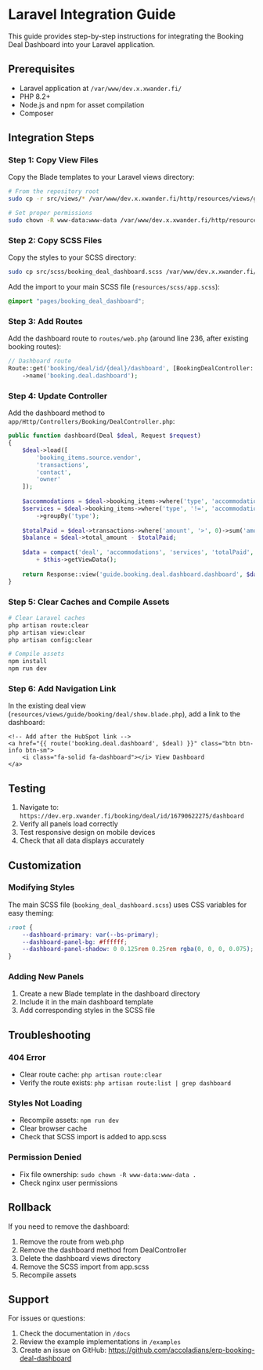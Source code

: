 # Laravel Integration Guide

This guide provides step-by-step instructions for integrating the Booking Deal Dashboard into your Laravel application.

## Prerequisites

- Laravel application at `/var/www/dev.x.xwander.fi/`
- PHP 8.2+
- Node.js and npm for asset compilation
- Composer

## Integration Steps

### Step 1: Copy View Files

Copy the Blade templates to your Laravel views directory:

```bash
# From the repository root
sudo cp -r src/views/* /var/www/dev.x.xwander.fi/http/resources/views/guide/booking/deal/dashboard/

# Set proper permissions
sudo chown -R www-data:www-data /var/www/dev.x.xwander.fi/http/resources/views/guide/booking/deal/dashboard/
```

### Step 2: Copy SCSS Files

Copy the styles to your SCSS directory:

```bash
sudo cp src/scss/booking_deal_dashboard.scss /var/www/dev.x.xwander.fi/http/resources/scss/pages/
```

Add the import to your main SCSS file (`resources/scss/app.scss`):

```scss
@import "pages/booking_deal_dashboard";
```

### Step 3: Add Routes

Add the dashboard route to `routes/web.php` (around line 236, after existing booking routes):

```php
// Dashboard route
Route::get('booking/deal/id/{deal}/dashboard', [BookingDealController::class, 'dashboard'])
    ->name('booking.deal.dashboard');
```

### Step 4: Update Controller

Add the dashboard method to `app/Http/Controllers/Booking/DealController.php`:

```php
public function dashboard(Deal $deal, Request $request)
{
    $deal->load([
        'booking_items.source.vendor',
        'transactions',
        'contact',
        'owner'
    ]);
    
    $accommodations = $deal->booking_items->where('type', 'accommodation');
    $services = $deal->booking_items->where('type', '!=', 'accommodation')
        ->groupBy('type');
    
    $totalPaid = $deal->transactions->where('amount', '>', 0)->sum('amount');
    $balance = $deal->total_amount - $totalPaid;
    
    $data = compact('deal', 'accommodations', 'services', 'totalPaid', 'balance') 
        + $this->getViewData();
    
    return Response::view('guide.booking.deal.dashboard.dashboard', $data);
}
```

### Step 5: Clear Caches and Compile Assets

```bash
# Clear Laravel caches
php artisan route:clear
php artisan view:clear
php artisan config:clear

# Compile assets
npm install
npm run dev
```

### Step 6: Add Navigation Link

In the existing deal view (`resources/views/guide/booking/deal/show.blade.php`), add a link to the dashboard:

```blade
<!-- Add after the HubSpot link -->
<a href="{{ route('booking.deal.dashboard', $deal) }}" class="btn btn-info btn-sm">
    <i class="fa-solid fa-dashboard"></i> View Dashboard
</a>
```

## Testing

1. Navigate to: `https://dev.erp.xwander.fi/booking/deal/id/16790622275/dashboard`
2. Verify all panels load correctly
3. Test responsive design on mobile devices
4. Check that all data displays accurately

## Customization

### Modifying Styles

The main SCSS file (`booking_deal_dashboard.scss`) uses CSS variables for easy theming:

```scss
:root {
    --dashboard-primary: var(--bs-primary);
    --dashboard-panel-bg: #ffffff;
    --dashboard-panel-shadow: 0 0.125rem 0.25rem rgba(0, 0, 0, 0.075);
}
```

### Adding New Panels

1. Create a new Blade template in the dashboard directory
2. Include it in the main dashboard template
3. Add corresponding styles in the SCSS file

## Troubleshooting

### 404 Error
- Clear route cache: `php artisan route:clear`
- Verify the route exists: `php artisan route:list | grep dashboard`

### Styles Not Loading
- Recompile assets: `npm run dev`
- Clear browser cache
- Check that SCSS import is added to app.scss

### Permission Denied
- Fix file ownership: `sudo chown -R www-data:www-data .`
- Check nginx user permissions

## Rollback

If you need to remove the dashboard:

1. Remove the route from web.php
2. Remove the dashboard method from DealController
3. Delete the dashboard views directory
4. Remove the SCSS import from app.scss
5. Recompile assets

## Support

For issues or questions:
1. Check the documentation in `/docs`
2. Review the example implementations in `/examples`
3. Create an issue on GitHub: https://github.com/accoladians/erp-booking-deal-dashboard